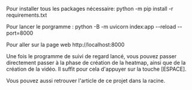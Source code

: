 Pour installer tous les packages nécessaire:
python -m pip install -r requirements.txt

Pour lancer le porgramme :
python -B -m uvicorn index:app --reload --port=8000


Pour aller sur la page web
http://localhost:8000


Une fois le programme de suivi de regard lancé, vous pouvez passer directement passer à la phase de création de la heatmap, ainsi que de la création de la vidéo.
Il suffit pour cela d'appuyer sur la touche [ESPACE].

Vous pouvez aussi retrouver l'article de ce projet dans la racine.